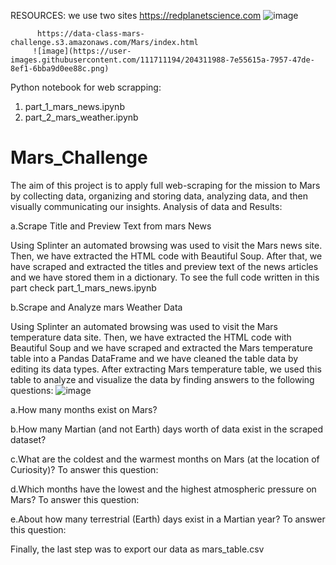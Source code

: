 RESOURCES:
          we use two sites
          https://redplanetscience.com
          ![image](https://user-images.githubusercontent.com/111711194/204312798-b9c502d3-a244-45f5-9ed6-3855861c5738.png)

          
          
          https://data-class-mars-challenge.s3.amazonaws.com/Mars/index.html
         ![image](https://user-images.githubusercontent.com/111711194/204311988-7e55615a-7957-47de-8ef1-6bba9d0ee88c.png)
Python notebook for web scrapping:
1.  part_1_mars_news.ipynb
2.  part_2_mars_weather.ipynb

# Mars_Challenge
The aim of this project is to apply full web-scraping for the mission to Mars by collecting data, organizing and storing data, analyzing data, and then visually communicating our insights.
Analysis of data and Results:
 
 a.Scrape Title and Preview Text from mars News

Using Splinter an automated browsing was used to visit the Mars news site. Then, we have extracted the HTML code with Beautiful Soup. After that, we have scraped and extracted the titles and preview text of the news articles and we have stored them in a dictionary.
To see the full code written in this part check part_1_mars_news.ipynb

b.Scrape and Analyze mars Weather Data

Using Splinter an automated browsing was used to visit the Mars temperature data site. Then, we have extracted the HTML code with Beautiful Soup and we have scraped and extracted the Mars temperature table into a Pandas DataFrame and we have cleaned the table data by editing its data types.
After extracting Mars temperature table, we used this table to analyze and visualize the data by finding answers to the following questions:
 ![image](https://user-images.githubusercontent.com/111711194/204311988-7e55615a-7957-47de-8ef1-6bba9d0ee88c.png)
  
  a.How many months exist on Mars?
  
  b.How many Martian (and not Earth) days worth of data exist in the scraped dataset?
  
  c.What are the coldest and the warmest months on Mars (at the location of Curiosity)? To answer this question:
  
  d.Which months have the lowest and the highest atmospheric pressure on Mars? To answer this question:
  
  e.About how many terrestrial (Earth) days exist in a Martian year? To answer this question:

Finally, the last step was to export our data as mars_table.csv
